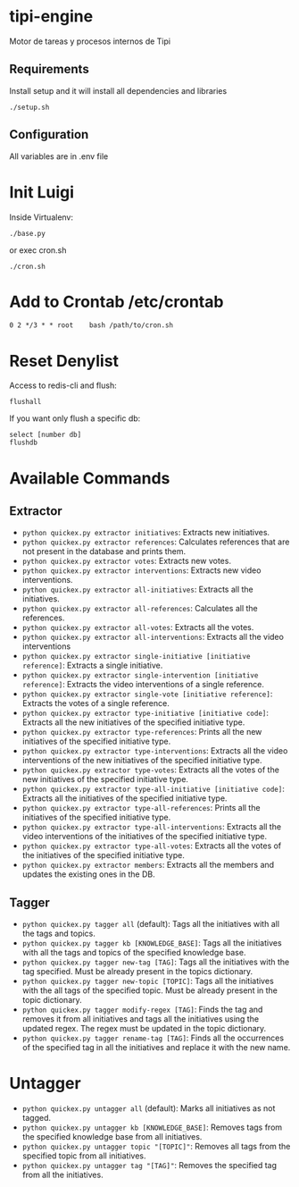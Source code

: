 # tipi-engine
Motor de tareas y procesos internos de Tipi

## Requirements
Install setup and it will install all dependencies and libraries
```
./setup.sh
```

## Configuration

All variables are in .env file


Init Luigi
=======
Inside Virtualenv:
```
./base.py
```
or exec cron.sh
```
./cron.sh
```

Add to Crontab /etc/crontab
=======
```
0 2	*/3 * * root	bash /path/to/cron.sh
```

Reset Denylist
=======
Access to redis-cli and flush:
```
flushall
```
If you want only flush a specific db:
```
select [number db]
flushdb
```

Available Commands
=======

## Extractor
- `python quickex.py extractor initiatives`: Extracts new initiatives.
- `python quickex.py extractor references`: Calculates references that are not present in the database and prints them.
- `python quickex.py extractor votes`: Extracts new votes.
- `python quickex.py extractor interventions`: Extracts new video interventions.
- `python quickex.py extractor all-initiatives`: Extracts all the initiatives.
- `python quickex.py extractor all-references`: Calculates all the references.
- `python quickex.py extractor all-votes`: Extracts all the votes.
- `python quickex.py extractor all-interventions`: Extracts all the video interventions
- `python quickex.py extractor single-initiative [initiative reference]`: Extracts a single initiative.
- `python quickex.py extractor single-intervention [initiative reference]`: Extracts the video interventions of a single reference.
- `python quickex.py extractor single-vote [initiative reference]`: Extracts the votes of a single reference.
- `python quickex.py extractor type-initiative [initiative code]`: Extracts all the new initiatives of the specified initiative type.
- `python quickex.py extractor type-references`: Prints all the new initiatives of the specified initiative type.
- `python quickex.py extractor type-interventions`: Extracts all the video interventions of the new initiatives of the specified initiative type.
- `python quickex.py extractor type-votes`: Extracts all the votes of the new initiatives of the specified initiative type.
- `python quickex.py extractor type-all-initiative [initiative code]`: Extracts all the initiatives of the specified initiative type.
- `python quickex.py extractor type-all-references`: Prints all the initiatives of the specified initiative type.
- `python quickex.py extractor type-all-interventions`: Extracts all the video interventions of the initiatives of the specified initiative type.
- `python quickex.py extractor type-all-votes`: Extracts all the votes of the initiatives of the specified initiative type.
- `python quickex.py extractor members`: Extracts all the members and updates the existing ones in the DB.

## Tagger
- `python quickex.py tagger all` (default): Tags all the initiatives with all the tags and topics.
- `python quickex.py tagger kb [KNOWLEDGE_BASE]`: Tags all the initiatives with all the tags and topics of the specified knowledge base.
- `python quickex.py tagger new-tag [TAG]`: Tags all the initiatives with the tag specified. Must be already present in the topics dictionary.
- `python quickex.py tagger new-topic [TOPIC]`: Tags all the initiatives with the all tags of the specified topic. Must be already present in the topic dictionary.
- `python quickex.py tagger modify-regex [TAG]`: Finds the tag and removes it from all initiatives and tags all the initiatives using the updated regex. The regex must be updated in the topic dictionary.
- `python quickex.py tagger rename-tag [TAG]`: Finds all the occurrences of the specified tag in all the initiatives and replace it with the new name.

# Untagger
- `python quickex.py untagger all` (default): Marks all initiatives as not tagged.
- `python quickex.py untagger kb [KNOWLEDGE_BASE]`: Removes tags from the specified knowledge base from all initiatives.
- `python quickex.py untagger topic "[TOPIC]"`: Removes all tags from the specified topic from all initiatives.
- `python quickex.py untagger tag "[TAG]"`: Removes the specified tag from all the initiatives.
